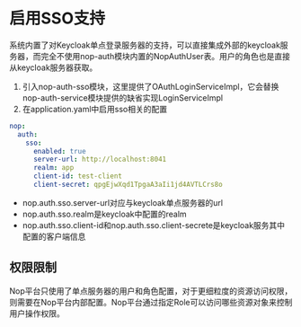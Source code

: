 # 启用SSO支持

系统内置了对Keycloak单点登录服务器的支持，可以直接集成外部的keycloak服务器，而完全不使用nop-auth模块内置的NopAuthUser表。用户的角色也是直接从keycloak服务器获取。

1. 引入nop-auth-sso模块，这里提供了OAuthLoginServiceImpl，它会替换nop-auth-service模块提供的缺省实现LoginServiceImpl
2. 在application.yaml中启用sso相关的配置
```yaml
nop:
  auth:
    sso:
      enabled: true
      server-url: http://localhost:8041
      realm: app
      client-id: test-client
      client-secret: qpgEjwXqd1TpgaA3aIi1jd4AVTLCrs8o
```

* nop.auth.sso.server-url对应与keycloak单点服务器的url
* nop.auth.sso.realm是keycloak中配置的realm
* nop.auth.sso.client-id和nop.auth.sso.client-secrete是keycloak服务其中配置的客户端信息


## 权限限制
Nop平台只使用了单点服务器的用户和角色配置，对于更细粒度的资源访问权限，则需要在Nop平台内部配置。Nop平台通过指定Role可以访问哪些资源对象来控制用户操作权限。